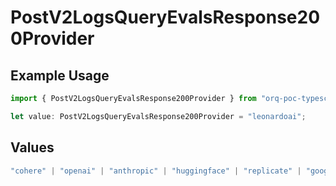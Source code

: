 # PostV2LogsQueryEvalsResponse200Provider

## Example Usage

```typescript
import { PostV2LogsQueryEvalsResponse200Provider } from "orq-poc-typescript-multi-env-version/models/operations";

let value: PostV2LogsQueryEvalsResponse200Provider = "leonardoai";
```

## Values

```typescript
"cohere" | "openai" | "anthropic" | "huggingface" | "replicate" | "google" | "google-ai" | "azure" | "aws" | "anyscale" | "perplexity" | "groq" | "fal" | "leonardoai" | "nvidia"
```